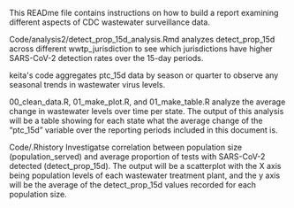 This READme file contains instructions on how to build a report examining different aspects of CDC wastewater surveillance data.

Code/analysis2/detect_prop_15d_analysis.Rmd analyzes detect_prop_15d across different wwtp_jurisdiction to see which jurisdictions have higher SARS-CoV-2 detection rates over the 15-day periods.

keita's code aggregates ptc_15d data by season or quarter to observe any seasonal trends in wastewater virus levels.

00_clean_data.R, 01_make_plot.R, and 01_make_table.R analyze the average change in wastewater levels over time per state. The output of this analysis will be a table showing for each state what the average change of the “ptc_15d” variable over the reporting periods included in this document is. 

Code/.Rhistory Investigatse correlation between population size (population_served) and average proportion of tests with SARS-CoV-2 detected (detect_prop_15d). The output will be a scatterplot with the X axis being population levels of each wastewater treatment plant, and the y axis will be the average of the detect_prop_15d values recorded for each population size.

